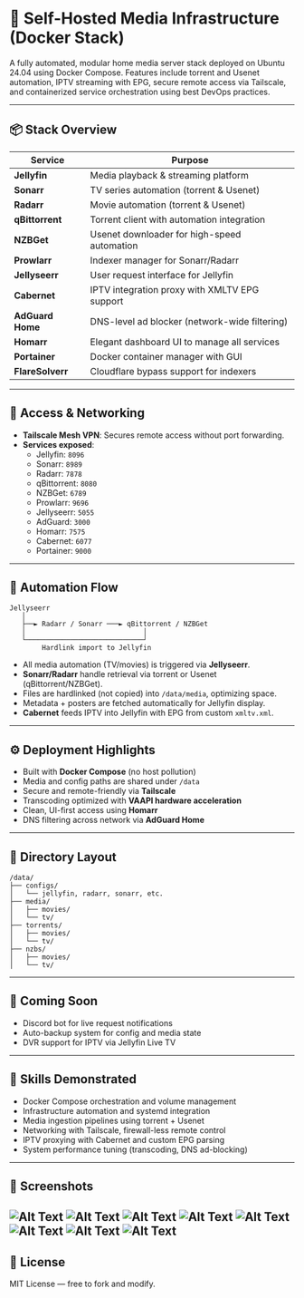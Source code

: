 
# 🧠 Self-Hosted Media Infrastructure (Docker Stack)

A fully automated, modular home media server stack deployed on Ubuntu 24.04 using Docker Compose. Features include torrent and Usenet automation, IPTV streaming with EPG, secure remote access via Tailscale, and containerized service orchestration using best DevOps practices.

---

## 📦 Stack Overview

| Service         | Purpose                                          |
|-----------------|--------------------------------------------------|
| **Jellyfin**    | Media playback & streaming platform              |
| **Sonarr**      | TV series automation (torrent & Usenet)          |
| **Radarr**      | Movie automation (torrent & Usenet)              |
| **qBittorrent** | Torrent client with automation integration       |
| **NZBGet**      | Usenet downloader for high-speed automation      |
| **Prowlarr**    | Indexer manager for Sonarr/Radarr                |
| **Jellyseerr**  | User request interface for Jellyfin              |
| **Cabernet**    | IPTV integration proxy with XMLTV EPG support    |
| **AdGuard Home**| DNS-level ad blocker (network-wide filtering)    |
| **Homarr**      | Elegant dashboard UI to manage all services      |
| **Portainer**   | Docker container manager with GUI                |
| **FlareSolverr**| Cloudflare bypass support for indexers           |

---

## 🔐 Access & Networking

- **Tailscale Mesh VPN**: Secures remote access without port forwarding.
- **Services exposed**:
  - Jellyfin: `8096`
  - Sonarr: `8989`
  - Radarr: `7878`
  - qBittorrent: `8080`
  - NZBGet: `6789`
  - Prowlarr: `9696`
  - Jellyseerr: `5055`
  - AdGuard: `3000`
  - Homarr: `7575`
  - Cabernet: `6077`
  - Portainer: `9000`

---

## 🔁 Automation Flow

```
Jellyseerr
   │
   ├──► Radarr / Sonarr ───► qBittorrent / NZBGet
   │                             │
   └─────────────────────────────┘
        Hardlink import to Jellyfin
```

- All media automation (TV/movies) is triggered via **Jellyseerr**.
- **Sonarr/Radarr** handle retrieval via torrent or Usenet (qBittorrent/NZBGet).
- Files are hardlinked (not copied) into `/data/media`, optimizing space.
- Metadata + posters are fetched automatically for Jellyfin display.
- **Cabernet** feeds IPTV into Jellyfin with EPG from custom `xmltv.xml`.

---

## ⚙️ Deployment Highlights

- Built with **Docker Compose** (no host pollution)
- Media and config paths are shared under `/data`
- Secure and remote-friendly via **Tailscale**
- Transcoding optimized with **VAAPI hardware acceleration**
- Clean, UI-first access using **Homarr**
- DNS filtering across network via **AdGuard Home**

---

## 📁 Directory Layout

```
/data/
├── configs/
│   └── jellyfin, radarr, sonarr, etc.
├── media/
│   ├── movies/
│   └── tv/
├── torrents/
│   ├── movies/
│   └── tv/
├── nzbs/
│   ├── movies/
│   └── tv/
```

---

## 🚀 Coming Soon

- Discord bot for live request notifications
- Auto-backup system for config and media state
- DVR support for IPTV via Jellyfin Live TV

---

## 🧠 Skills Demonstrated

- Docker Compose orchestration and volume management
- Infrastructure automation and systemd integration
- Media ingestion pipelines using torrent + Usenet
- Networking with Tailscale, firewall-less remote control
- IPTV proxying with Cabernet and custom EPG parsing
- System performance tuning (transcoding, DNS ad-blocking)

---

## 📸 Screenshots
![Alt Text](screenshots/Capture1.PNG)
![Alt Text](screenshots/Capture2.PNG)
![Alt Text](screenshots/Capture3.PNG)
![Alt Text](screenshots/Capture4.PNG)
![Alt Text](screenshots/Capture5.PNG)
![Alt Text](screenshots/Capture6.PNG)
![Alt Text](screenshots/Capture7.PNG)
![Alt Text](screenshots/Capture8.PNG)
---

## 🧾 License

MIT License — free to fork and modify.
